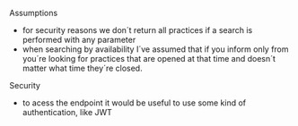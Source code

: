 Assumptions
- for security reasons we don´t return all practices if a search is performed with any parameter
- when searching by availability I´ve assumed that if you inform only from you´re looking for practices that are opened at that time and doesn´t matter what time they´re closed.

Security
- to acess the endpoint it would be useful to use some kind of authentication, like JWT